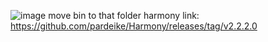 ![image](https://github.com/arandomuser0/Lethal-Cheat-Installer/assets/90565424/ec504cf9-bd86-4b0b-b4ea-8e2eba8db4d1)
move bin to that folder
harmony link: https://github.com/pardeike/Harmony/releases/tag/v2.2.2.0
